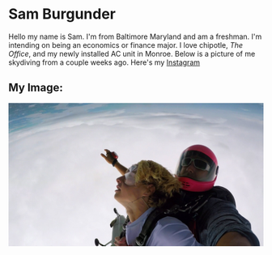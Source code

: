 # Sam Burgunder

Hello my name is Sam. I'm from Baltimore Maryland and am a freshman. I'm intending on being an economics or finance major. I love chipotle, *The Office*, and my newly installed AC unit in Monroe. Below is a picture of me skydiving from a couple weeks ago. Here's my [Instagram](https://www.instagram.com/sam.burgunder/)

## My Image:
![](skydiving.jpg)
